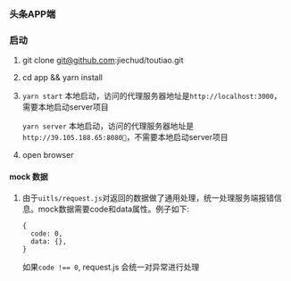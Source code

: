 ### 头条APP端

### 启动
1. git clone git@github.com:jiechud/toutiao.git
2. cd app && yarn install
3. `yarn start` 本地启动，访问的代理服务器地址是`http://localhost:3000`， 需要本地启动server项目

   `yarn server` 本地启动，访问的代理服务器地址是`http://39.105.188.65:8080`，不需要本地启动server项目
5. open browser

#### mock 数据
1. 由于`uitls/request.js`对返回的数据做了通用处理，统一处理服务端报错信息。mock数据需要code和data属性。例子如下:
    ```
    {
      code: 0,
      data: {},
    }
    ```
    如果`code !== 0`, request.js 会统一对异常进行处理

